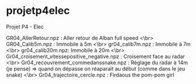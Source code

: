 # projetp4elec
Projet P4 - Elec

GR04_AllerRetour.npz : Aller retour de Alban full speed <\br>
GR04_Calib5m.npz : Immobile à 5m <\br>
gr04_calib7m.npz : Immobile à 7m <\br>
gr04_calib20m.npz: Immobile à 20m <\br>
Gr04_croisement_vitessepositive_negative.npz : Croisement face au radar <\br>
Gr04_recouvrement_commedanssnake.npz : Règlage du radar à 14m (je pense) => quand on dépasse on réaparait au début (comme dans le jeu snake) <\br>
Gr04_trajectoire_cercle.npz : Firdaous the pom-pom girl
